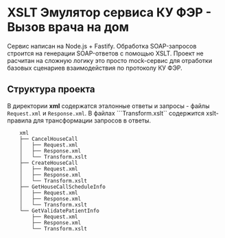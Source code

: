 # XSLT Эмулятор сервиса КУ ФЭР - Вызов врача на дом

Сервис написан на Node.js + Fastify. Обработка SOAP-запросов строится на генерации SOAP-ответов с помощью XSLT. Проект не расчитан на сложную логику это просто mock-сервис для отработки базовых сценариев взаимодействия по протоколу КУ ФЭР.

## Структура проекта
В директории **xml** содержатся эталонные ответы и запросы - файлы ```Request.xml``` и ```Response.xml```. В файлах ```Transform.xslt`` содержится xslt-правила для трансформации запросов в ответы.

```text
    xml
    ├── CancelHouseCall
    │   ├── Request.xml
    │   ├── Response.xml
    │   └── Transform.xslt
    ├── CreateHouseCall
    │   ├── Request.xml
    │   ├── Response.xml
    │   └── Transform.xslt
    ├── GetHouseCallScheduleInfo
    │   ├── Request.xml
    │   ├── Response.xml
    │   └── Transform.xslt
    └── GetValidatePatientInfo
        ├── Request.xml
        ├── Response.xml
        └── Transform.xslt

```